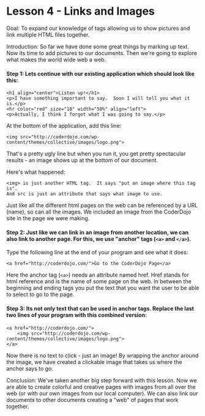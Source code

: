Lesson 4 - Links and Images
===========================

Goal:  To expand our knowledge of tags allowing us to show pictures and link multiple HTML files together.

Introduction:  So far we have done some great things by marking up text.  Now its time to add pictures to our documents.  Then we're going to explore what makes the world wide web a web.

#### Step 1:  Lets continue with our existing application which should look like this:

	<h1 align="center">Listen up!</h1>
	<p>I have something important to say.  Soon I will tell you what it is.</p>
	<hr color="red" size="10" width="50%" align="left">
	<p>Actually, I think I forgot what I was going to say.</p>

At the bottom of the application, add this line:

	<img src="http://coderdojo.com/wp-content/themes/collective/images/logo.png">

That's a pretty ugly line but when you run it, you get pretty spectacular results - an image shows up at the bottom of our document.

Here's what happened:  

	<img> is just another HTML tag.  It says "put an image where this tag is".  
	And src is just an attribute that says what image to use.  
	
Just like all the different html pages on the web can be referenced by a URL (name), so can all the images.  We included an image from the CoderDojo site in the page we were making.


#### Step 2: Just like we can link in an image from another location, we can also link to another page.  For this, we use "anchor" tags (`<a>` and `</a>`).

Type the following line at the end of your program and see what it does:

	<a href="http://coderdojo.com/">Go to the CoderDojo Page</a>

Here the anchor tag (`<a>`) needs an attribute named href.  Href stands for html reference and is the name of some page on the web.  In between the beginning and ending tags you put the text that you want the user to be able to select to go to the page.


#### Step 3:  Its not only text that can be used in anchor tags.  Replace the last two lines of your program with this combined version:

	<a href="http://coderdojo.com/">
		<img src="http://coderdojo.com/wp-content/themes/collective/images/logo.png">
	</a>

Now there is no text to click - just an image!  By wrapping the anchor around the image, we have created a clickable image that takes us where the anchor says to go.


Conclusion:  We've taken another big step forward with this lesson.  Now we are able to create colorful and creative pages with images from all over the web (or with our own images from our local computer).  We can also link our documents to other documents creating a "web" of pages that work together.

